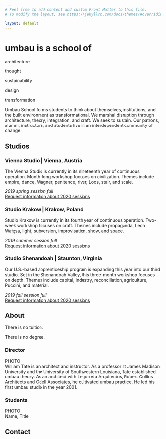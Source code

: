 ```yaml
---
# Feel free to add content and custom Front Matter to this file.
# To modify the layout, see https://jekyllrb.com/docs/themes/#overriding-theme-defaults

layout: default
---
```

# umbau is a school of 

architecture 

thought

sustainability

design

transformation


Umbau School forms students to think about themselves, institutions, and the built environment as transformational. We marshal disruption through architecture, theory, integration, and craft. We seek to sustain. Our patrons, alumni, instructors, and students live in an interdependent community of change.


## Studios

### Vienna Studio |  Vienna, Austria
The Vienna Studio is currently in its nineteenth year of continuous operation. Month-long workshop focuses on civilization. Themes include empire, dance, Wagner, penitence, river, Loos, stair, and scale.

_2019 spring session full_   
[Request information about 2020 sessions](#)



### Studio Krakow |  Krakow, Poland
Studio Krakow is currently in its fourth year of continuous operation. Two-week workshop focuses on craft. Themes include propaganda, Lech Wałęsa, light, subversion, improvisation, show, and space.

_2019 summer session full_   
[Request information about 2020 sessions](#)



### Studio Shenandoah |  Staunton, Virginia
Our U.S.-based apprenticeship program is expanding this year into our third studio. Set in the Shenandoah Valley, this three-month workshop focuses on depth. Themes include capital, industry, reconciliation, agriculture, Puccini, and material.

_2019 fall session full_   
[Request information about 2020 sessions](#)



## About

There is no tuition.

There is no degree.


### Director

PHOTO   
William Tate is an architect and instructor. As a professor at James Madison University and the University of Southwestern Louisiana, Tate established umbau theory. As an architect with Legorreta Arquitectos, Robert Collins Architects and Odell Associates, he cultivated umbau practice. He led his first umbau studio in the year 2001.


### Students

PHOTO   
Name, Title


## Contact
